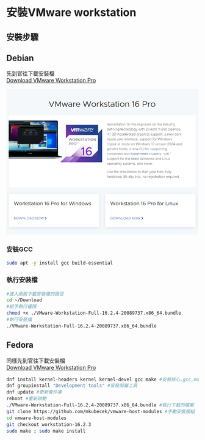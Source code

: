 # 安裝VMware workstation

## 安裝步驟 ##

## Debian ##
先到官往下載安裝檔   
[Download VMware Workstation Pro](https://www.vmware.com/products/workstation-pro/workstation-pro-evaluation.html)
    
![Untitled](Install_VMWare_Workstation_On_Linux/Untitled.png)
    
### 安裝GCC
    
```bash
sudo apt -y install gcc build-essential 
```
    
### 執行安裝檔
    
```bash
#進入剛剛下載安裝檔的路徑
cd ~/Download 
#給予執行權限
chmod +x ./VMware-Workstation-Full-16.2.4-20089737.x86_64.bundle
#執行安裝檔
./VMware-Workstation-Full-16.2.4-20089737.x86_64.bundle
```
## Fedora ##
同樣先到官往下載安裝檔   
[Download VMware Workstation Pro](https://www.vmware.com/products/workstation-pro/workstation-pro-evaluation.html)

```bash
dnf install kernel-headers kernel kernel-devel gcc make #安裝核心,gcc,make 
dnf groupinstall "Development tools" #安裝部屬工具
dnf update #更新套件庫
reboot #重新啟動
./VMware-Workstation-Full-16.2.4-20089737.x86_64.bundle #執行下載的檔案
git clone https://github.com/mkubecek/vmware-host-modules #手動安裝模組
cd vmware-host-modules
git checkout workstation-16.2.3
sudo make ; sudo make install
```